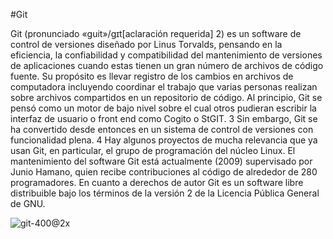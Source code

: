 #Git

Git (pronunciado «guit»/gɪt[aclaración requerida] 2​) es un software de control de versiones diseñado por Linus Torvalds, 
pensando en la eficiencia, la confiabilidad y compatibilidad del mantenimiento de versiones de aplicaciones cuando estas tienen un 
gran número de archivos de código fuente. Su propósito es llevar registro de los cambios en archivos de computadora incluyendo 
coordinar el trabajo que varias personas realizan sobre archivos compartidos en un repositorio de código. Al principio, Git se 
pensó como un motor de bajo nivel sobre el cual otros pudieran escribir la interfaz de usuario o front end como Cogito o StGIT. 3​
Sin embargo, Git se ha convertido desde entonces en un sistema de control de versiones con funcionalidad plena. 4​ Hay algunos 
proyectos de mucha relevancia que ya usan Git, en particular, el grupo de programación del núcleo Linux. El mantenimiento del software
Git está actualmente (2009) supervisado por Junio Hamano, quien recibe contribuciones al código de alrededor de 280 programadores. 
En cuanto a derechos de autor Git es un software libre distribuible bajo los términos de la versión 2 de la Licencia Pública General de GNU.

![git-400@2x](https://user-images.githubusercontent.com/65171460/133519255-58e7f953-f615-4399-93f0-7656e081ff7c.jpg)
